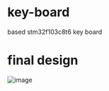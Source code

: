 # key-board
based stm32f103c8t6 key board
# final design
![image](https://images2017.cnblogs.com/blog/921211/201801/921211-20180117181028834-390364139.png)

